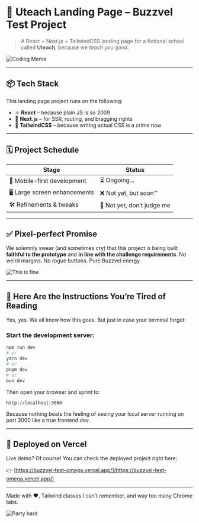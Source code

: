 # 🏫 Uteach Landing Page – Buzzvel Test Project

> A React + Next.js + TailwindCSS landing page for a fictional school called **Uteach**, because we _teach you good_.

![Coding Meme](https://media.giphy.com/media/LmNwrBhejkK9EFP504/giphy.gif)

---

## 📦 Tech Stack

This landing page project runs on the following:

- ⚛️ **React** – because plain JS is so 2009
- 🚀 **Next.js** – for SSR, routing, and bragging rights
- 🎨 **TailwindCSS** – because writing actual CSS is a crime now

---

## 🗓️ Project Schedule

| Stage                        | Status                     |
| ---------------------------- | -------------------------- |
| 📱 Mobile-first development  | ⏳ Ongoing...              |
| 🖥️ Large screen enhancements | ❌ Not yet, but soon™      |
| 🛠️ Refinements & tweaks      | 🙈 Not yet, don’t judge me |

---

## ✅ Pixel-perfect Promise

We solemnly swear (and sometimes cry) that this project is being built **faithful to the prototype** and **in line with the challenge requirements**. No weird margins. No rogue buttons. Pure Buzzvel energy.

![This is fine](https://media.giphy.com/media/3o7TKMt1VVNkHV2PaE/giphy.gif)

---

## 🧠 Here Are the Instructions You’re Tired of Reading

Yes, yes. We all know how this goes. But just in case your terminal forgot:

### Start the development server:

```bash
npm run dev
# or
yarn dev
# or
pnpm dev
# or
bun dev
```

Then open your browser and sprint to:

```
http://localhost:3000
```

Because nothing beats the feeling of seeing your local server running on port 3000 like a true frontend dev.

---

## 🚀 Deployed on Vercel

Live demo? Of course! You can check the deployed project right here:

👉 [https://buzzvel-test-omega.vercel.app/](https://buzzvel-test-omega.vercel.app/)

---

Made with ❤️, Tailwind classes I can’t remember, and way too many Chrome tabs.

![Party hard](https://media.giphy.com/media/3ohs4BSacFKI7A717y/giphy.gif)
